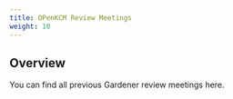 ```yaml
---
title: OPenKCM Review Meetings
weight: 10
---
```


## Overview

You can find all previous Gardener review meetings here.
